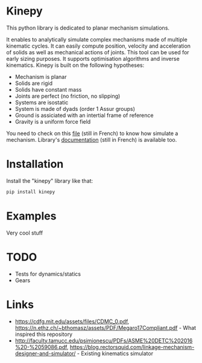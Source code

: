 # Kinepy
This python library is dedicated to planar mechanism simulations.

It enables to analytically simulate complex mechanisms made of multiple kinematic cycles. 
It can easily compute position, velocity and acceleration of solids as well as mechanical actions of joints.
This tool can be used for early sizing purposes.
It supports optimisation algorithms and inverse kinematics.
Kinepy is built on the following hypotheses:

 - Mechanism is planar
 - Solids are rigid
 - Solids have constant mass
 - Joints are perfect (no friction, no slipping)
 - Systems are isostatic
 - System is made of dyads (order 1 Assur groups)
 - Ground is assiciated with an intertial frame of reference
 - Gravity is a uniform force field

You need to check on this [file](https://github.com/valentin-burillier/kinepy/blob/main/docs/utiliser_kinepy.md) (still in French) to know how simulate a mechanism.
Library's [documentation](https://github.com/valentin-burillier/kinepy/blob/main/docs) (still in French) is available too.

# Installation
Install the "kinepy" library like that:
```bash
pip install kinepy
```

# Examples

Very cool stuff

# TODO

 - Tests for dynamics/statics
 - Gears

# Links
 - https://cdfg.mit.edu/assets/files/CDMC_0.pdf, https://n.ethz.ch/~bthomasz/assets/PDF/Megaro17Compliant.pdf - What inspired this repository
 - http://faculty.tamucc.edu/psimionescu/PDFs/ASME%20DETC%202016%20-%2059086.pdf, https://blog.rectorsquid.com/linkage-mechanism-designer-and-simulator/ - Existing kinematics simulator
